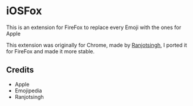 # iOSFox

This is an extension for FireFox to replace every Emoji with the ones for Apple

This extension was originally for Chrome, made by [Ranjotsingh](https://github.com/ranjotsingh), I ported it for FireFox and made it more stable.

## Credits

- Apple
- Emojipedia
- Ranjotsingh
